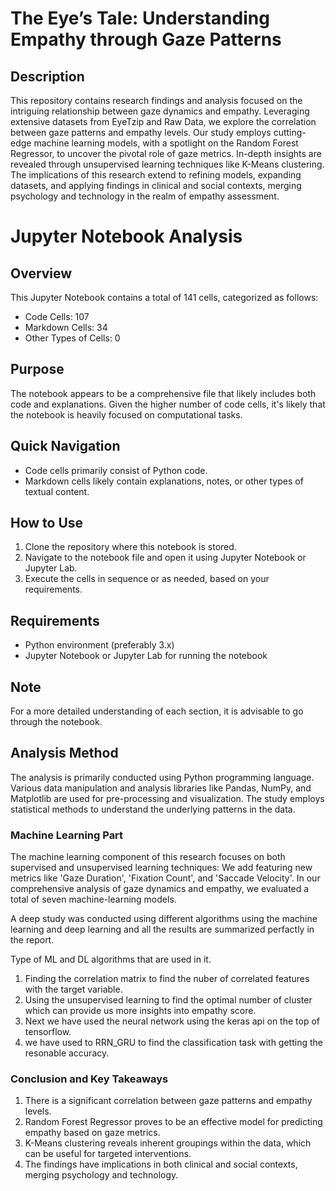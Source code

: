 # The Eye’s Tale: Understanding Empathy through Gaze Patterns

## Description

This repository contains research findings and analysis focused on the intriguing relationship between gaze dynamics and empathy. Leveraging extensive datasets from EyeTzip and Raw Data, we explore the correlation between gaze patterns and empathy levels. Our study employs cutting-edge machine learning models, with a spotlight on the Random Forest Regressor, to uncover the pivotal role of gaze metrics. In-depth insights are revealed through unsupervised learning techniques like K-Means clustering. The implications of this research extend to refining models, expanding datasets, and applying findings in clinical and social contexts, merging psychology and technology in the realm of empathy assessment.

# Jupyter Notebook Analysis

## Overview

This Jupyter Notebook contains a total of 141 cells, categorized as follows:

- Code Cells: 107
- Markdown Cells: 34
- Other Types of Cells: 0

## Purpose

The notebook appears to be a comprehensive file that likely includes both code and explanations. Given the higher number of code cells, it's likely that the notebook is heavily focused on computational tasks.

## Quick Navigation

- Code cells primarily consist of Python code.
- Markdown cells likely contain explanations, notes, or other types of textual content.
  
## How to Use

1. Clone the repository where this notebook is stored.
2. Navigate to the notebook file and open it using Jupyter Notebook or Jupyter Lab.
3. Execute the cells in sequence or as needed, based on your requirements.

## Requirements

- Python environment (preferably 3.x)
- Jupyter Notebook or Jupyter Lab for running the notebook

## Note

For a more detailed understanding of each section, it is advisable to go through the notebook.


## Analysis Method

The analysis is primarily conducted using Python programming language. Various data manipulation and analysis libraries like Pandas, NumPy, and Matplotlib are used for pre-processing and visualization. The study employs statistical methods to understand the underlying patterns in the data.

### Machine Learning Part

The machine learning component of this research focuses on both supervised and unsupervised learning techniques:
We add featuring new metrics like 'Gaze Duration', 'Fixation Count', and 'Saccade Velocity'.
In our comprehensive analysis of gaze dynamics and empathy, we evaluated a total of seven machine-learning models.

A deep study was conducted using different algorithms using the machine learning and deep learning and all the results are summarized perfactly in the report. 

Type of ML and DL algorithms that are used in it.
1. Finding the correlation matrix to find the nuber of correlated features with the target variable.
2. Using the unsupervised learning to find the optimal number of cluster which can provide us more insights into empathy score.
3. Next we have used the neural network using the keras api on the top of tensorflow.
4. we have used to RRN_GRU to find the classification task with getting the resonable accuracy.

### Conclusion and Key Takeaways

1. There is a significant correlation between gaze patterns and empathy levels.
2. Random Forest Regressor proves to be an effective model for predicting empathy based on gaze metrics.
3. K-Means clustering reveals inherent groupings within the data, which can be useful for targeted interventions.
4. The findings have implications in both clinical and social contexts, merging psychology and technology.



